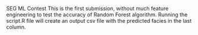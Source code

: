 SEG ML Contest
This is the first submission, without much feature engineering to test the accuracy of Random Forest algorithm.
Running the script.R file will create an output csv file with the predicted facies in the last column.
